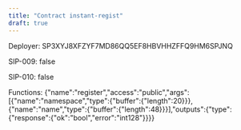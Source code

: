 ```yaml
---
title: "Contract instant-regist"
draft: true
---
```

Deployer: SP3XYJ8XFZYF7MD86QQ5EF8HBVHHZFFQ9HM6SPJNQ

SIP-009: false

SIP-010: false

Functions:
{"name":"register","access":"public","args":[{"name":"namespace","type":{"buffer":{"length":20}}},{"name":"name","type":{"buffer":{"length":48}}}],"outputs":{"type":{"response":{"ok":"bool","error":"int128"}}}}
